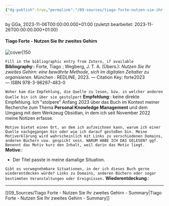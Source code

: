 ```yaml
---
{"dg-publish":true,"permalink":"/09-sources/tiago-forte-nutzen-sie-ihr-zweites-gehirn/","tags":["class/sourceNote"],"noteIcon":""}
---
```


by GGa, 2023-11-06T00:00:00.000+01:00 (zuletzt bearbeitet: 2023-11-26T00:00:00.000+01:00)  

#### Tiago Forte - Nutzen Sie Ihr zweites Gehirn

![cover|150](http://books.google.com/books/content?id=mqiZEAAAQBAJ&printsec=frontcover&img=1&zoom=1&edge=curl&source=gbs_api)

`Fill in the bibliographic entry from Zotero, if available`
**Bibliography**:: Forte, Tiago ; Wegberg, J. T. A. (Übers.): _Nutzen Sie Ihr zweites Gehirn: eine bewährte Methode, sich im digitalen Zeitalter zu organisieren_. München : REDLINE, 2023. — Citation Key: forte2023 — ISBN 978-3-96267-483-0 

`Woher kam die Empfehlung, die Quelle zu lesen, bzw. in welcher anderen Quelle bin ich über sie gestolpert`
**Empfehlung**:: keine direkte Empfehlung. Ich "stolpere" Anfang 2023 über das Buch im Kontext meiner Recherche zum Thema **Personal Knowledge Management** und dem Umgang mit dem Werkzeug Obsidian, in dem ich seit November 2022 meine Notizen erfasse.  

`Motive bietet einen Ort, an dem ich aufzeichnen kann, warum ich einer Quelle nachgegangen bin oder wie ich darauf gestoßen bin. Meine Motiverklärung wird wahrscheinlich mit Links zu verschiedenen Domains, anderen Büchern usw. gespickt sein. WARUM HABE ICH DAS GELESEN? ggf. Benennt das Motiv kurz den Inhalt, weil darin das Motiv liegt.`
**Motive**:: 
- Der Titel passte in meine damalige Situation.

`Gibt es vorwegnehmbare Situationen, in der ich dieses Buch gerne wiederentdecken würde? Links zu Domains, anderen Büchern oder sogar bestimmten Veranstaltungen oder Ereignissen.`
**Wiederentdeckung**::


---
[[09_Sources/Tiago Forte - Nutzen Sie Ihr zweites Gehirn - Summary\|Tiago Forte - Nutzen Sie Ihr zweites Gehirn - Summary]]
